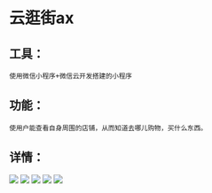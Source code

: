 # 云逛街ax

## 工具：
    使用微信小程序+微信云开发搭建的小程序

## 功能：
    使用户能查看自身周围的店铺，从而知道去哪儿购物，买什么东西。

## 详情：
 
![](images/map1.png)
![](images/map2.png)
![](images/map4.png)
![](images/整理店铺.png)
![](images/捕获.png)

  